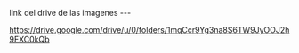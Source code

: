 link del drive de las imagenes ---

https://drive.google.com/drive/u/0/folders/1mqCcr9Yg3na8S6TW9JyOOJ2h9FXC0kQb 